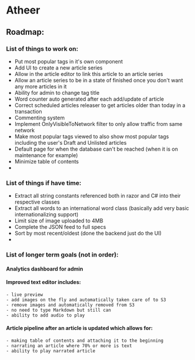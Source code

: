 # Atheer
## Roadmap:
### List of things to work on:
- Put most popular tags in it's own component
- Add UI to create a new article series
- Allow in the article editor to link this article to an article series
- Allow an article series to be in a state of finished once you don't want any more articles in it
- Ability for admin to change tag title  
- Word counter auto generated after each add/update of article
- Correct scheduled articles releaser to get articles older than today in a transaction
- Commenting system
- Implement OnlyVisibleToNetwork filter to only allow traffic from same network
- Make most popular tags viewed to also show most popular tags including the user's Draft and Unlisted articles
- Default page for when the database can't be reached (when it is on maintenance for example)
- Minimize table of contents
- 

### List of things if have time:
- Extract all string constants referenced both in razor and C# into their respective classes
- Extract all words to an international word class (basically add very basic internationalizing support)
- Limit size of image uploaded to 4MB
- Complete the JSON feed to full specs
- Sort by most recent/oldest (done the backend just do the UI)
- 

### List of longer term goals (not in order):

#### Analytics dashboard for admin
#### Improved text editor includes:
    - live preview
    - add images on the fly and automatically taken care of to S3
    - remove images and automatically removed from S3
    - no need to type Markdown but still can
    - ability to add audio to play
#### Article pipeline after an article is updated which allows for:
    - making table of contents and attaching it to the beginning
    - narrating an article where 70% or more is text
    - ability to play narrated article